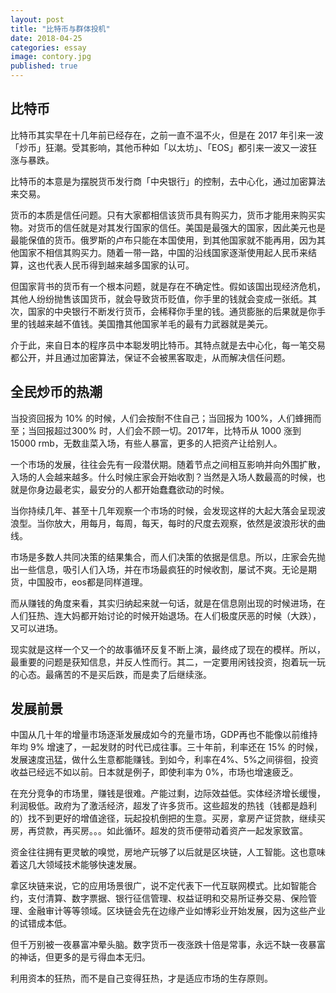 ```yaml
---
layout: post
title: "比特币与群体投机"
date: 2018-04-25
categories: essay
image: contory.jpg
published: true
---
```


## 比特币
比特币其实早在十几年前已经存在，之前一直不温不火，但是在 2017 年引来一波「炒币」狂潮。受其影响，其他币种如「以太坊」、「EOS」都引来一波又一波狂涨与暴跌。

比特币的本意是为摆脱货币发行商「中央银行」的控制，去中心化，通过加密算法来交易。

货币的本质是信任问题。只有大家都相信该货币具有购买力，货币才能用来购买实物。对货币的信任就是对其发行国家的信任。美国是最强大的国家，因此美元也是最能保值的货币。俄罗斯的卢布只能在本国使用，到其他国家就不能再用，因为其他国家不相信其购买力。随着一带一路，中国的沿线国家逐渐使用起人民币来结算，这也代表人民币得到越来越多国家的认可。

但国家背书的货币有一个根本问题，就是存在不确定性。假如该国出现经济危机，其他人纷纷抛售该国货币，就会导致货币贬值，你手里的钱就会变成一张纸。其次，国家的中央银行不断发行货币，会稀释你手里的钱。通货膨胀的后果就是你手里的钱越来越不值钱。美国撸其他国家羊毛的最有力武器就是美元。

介于此，来自日本的程序员中本聪发明比特币。其特点就是去中心化，每一笔交易都公开，并且通过加密算法，保证不会被黑客取走，从而解决信任问题。

## 全民炒币的热潮
当投资回报为 10% 的时候，人们会按耐不住自己；当回报为 100%，人们蜂拥而至；当回报超过300% 时，人们会不顾一切。2017年，比特币从 1000 涨到 15000 rmb，无数韭菜入场，有些人暴富，更多的人把资产让给别人。

一个市场的发展，往往会先有一段潜伏期。随着节点之间相互影响并向外围扩散，入场的人会越来越多。什么时候庄家会开始收割？当然是入场人数最高的时候，也就是你身边最老实，最安分的人都开始蠢蠢欲动的时候。

当你持续几年、甚至十几年观察一个市场的时候，会发现这样的大起大落会呈现波浪型。当你放大，用每月，每周，每天，每时的尺度去观察，依然是波浪形状的曲线。

市场是多数人共同决策的结果集合，而人们决策的依据是信息。所以，庄家会先抛出一些信息，吸引人们入场，并在市场最疯狂的时候收割，屡试不爽。无论是期货，中国股市，eos都是同样道理。

而从赚钱的角度来看，其实归纳起来就一句话，就是在信息刚出现的时候进场，在人们狂热、连大妈都开始讨论的时候开始退场。在人们极度厌恶的时候（大跌），又可以进场。

现实就是这样一个又一个的故事循环反复不断上演，最终成了现在的模样。所以，最重要的问题是获知信息，并反人性而行。其二，一定要用闲钱投资，抱着玩一玩的心态。最痛苦的不是买后跌，而是卖了后继续涨。

## 发展前景

中国从几十年的增量市场逐渐发展成如今的充量市场，GDP再也不能像以前维持年均 9% 增速了，一起发财的时代已成往事。三十年前，利率还在 15% 的时候，发展速度迅猛，做什么生意都能赚钱。到如今，利率在4%、5%之间徘徊，投资收益已经远不如以前。日本就是例子，即使利率为 0%，市场也增速疲乏。

在充分竞争的市场里，赚钱是很难。产能过剩，边际效益低。实体经济增长缓慢，利润极低。政府为了激活经济，超发了许多货币。这些超发的热钱（钱都是趋利的）找不到更好的增值途径，玩起投机倒把的生意。买房，拿房产证贷款，继续买房，再贷款，再买房。。。如此循环。超发的货币便带动着资产一起发家致富。

资金往往拥有更灵敏的嗅觉，房地产玩够了以后就是区块链，人工智能。这也意味着这几大领域技术能够快速发展。

拿区块链来说，它的应用场景很广，说不定代表下一代互联网模式。比如智能合约，支付清算、数字票据、银行征信管理、权益证明和交易所证券交易、保险管理、金融审计等等领域。区块链会先在边缘产业如博彩业开始发展，因为这些产业的试错成本低。

但千万别被一夜暴富冲晕头脑。数字货币一夜涨跌十倍是常事，永远不缺一夜暴富的神话，但更多的是亏得血本无归。

利用资本的狂热，而不是自己变得狂热，才是适应市场的生存原则。


